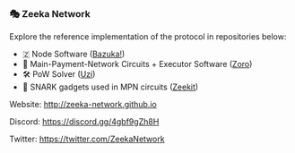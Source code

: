 ### 🎭 Zeeka Network

Explore the reference implementation of the protocol in repositories below:

 - 🇿 Node Software ([Bazuka!](https://github.com/zeeka-network/bazuka))
 - 💸 Main-Payment-Network Circuits + Executor Software ([Zoro](https://github.com/zeeka-network/zoro))
 - 🛠️ PoW Solver ([Uzi](https://github.com/zeeka-network/uzi-miner))
 - 📙 SNARK gadgets used in MPN circuits ([Zeekit](https://github.com/zeeka-network/zeekit))

Website: http://zeeka-network.github.io

Discord: https://discord.gg/4gbf9gZh8H

Twitter: https://twitter.com/ZeekaNetwork
